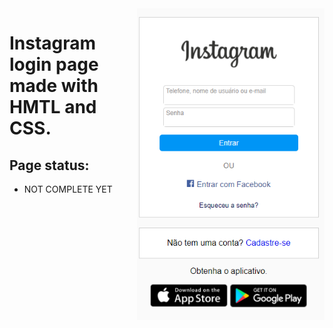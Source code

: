 <img src="Imagens/page.png" align="right" width="300">

# Instagram login page made with HMTL and CSS.
 
 ## Page status:
 * NOT COMPLETE YET

